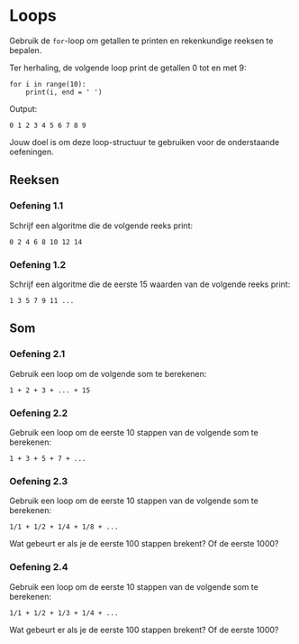 # Loops

Gebruik de `for`-loop om getallen te printen en rekenkundige reeksen te bepalen.

Ter herhaling, de volgende loop print de getallen 0 tot en met 9:

	for i in range(10):
	    print(i, end = ' ')

Output:

	0 1 2 3 4 5 6 7 8 9

Jouw doel is om deze loop-structuur te gebruiken voor de onderstaande oefeningen.

## Reeksen

### Oefening 1.1

Schrijf een algoritme die de volgende reeks print:

	0 2 4 6 8 10 12 14

### Oefening 1.2

Schrijf een algoritme die de eerste 15 waarden van de volgende reeks print:

	1 3 5 7 9 11 ...

## Som

### Oefening 2.1

Gebruik een loop om de volgende som te berekenen:

	1 + 2 + 3 + ... + 15

### Oefening 2.2

Gebruik een loop om de eerste 10 stappen van de volgende som te berekenen:

	1 + 3 + 5 + 7 + ...

### Oefening 2.3

Gebruik een loop om de eerste 10 stappen van de volgende som te berekenen:

	1/1 + 1/2 + 1/4 + 1/8 + ...

Wat gebeurt er als je de eerste 100 stappen brekent? Of de eerste 1000?

### Oefening 2.4

Gebruik een loop om de eerste 10 stappen van de volgende som te berekenen:

	1/1 + 1/2 + 1/3 + 1/4 + ...

Wat gebeurt er als je de eerste 100 stappen brekent? Of de eerste 1000?
